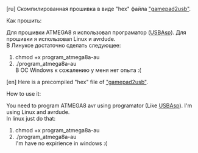 [ru]
Скомпилированная прошивка в виде "hex" файла ["gamepad2usb"](https://vk.com/gamepad2usb).

Как прошить:

Для прошивки ATMEGA8 я использовал програматор ([USBAsp](http://www.fischl.de/usbasp/)).
Для прошивки я использовал Linux и avrdude. <br />
В Линуксе достаточно сделать следующее:<br />
  1. chmod +x program_atmega8a-au<br />
  2. ./program_atmega8a-au<br />
В ОС Windows к сожалению у меня нет опыта :(<br />

[en]
Here is a precompiled "hex" file of ["gamepad2usb"](https://vk.com/gamepad2usb).

How to use it:

You need to program ATMEGA8 avr using programator (Like [USBAsp](http://www.fischl.de/usbasp/)).
I'm using Linux and avrdude. <br />
In linux just do that:
  1. chmod +x program_atmega8a-au<br />
  2. ./program_atmega8a-au<br />
I'm have no expirience in windows :(<br />
